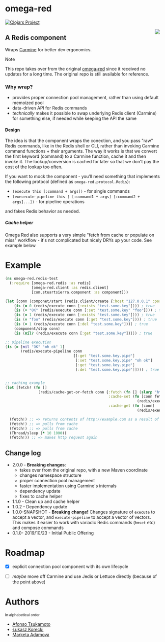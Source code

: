 # omega-red


[![Clojars Project](https://img.shields.io/clojars/v/org.clojars.lukaszkorecki/omega-red.svg)](https://clojars.org/org.clojars.lukaszkorecki/omega-red)


<img  src="https://uncannyxmen.net/sites/default/files/images/characters/omegared/omegared00.jpg" heighth="400px" align=right >

## A Redis component


Wraps [Carmine](https://github.com/ptaoussanis/carmine) for better dev ergonomics.

> [!NOTE]
> This repo takes over from the original [omega-red](https://github.com/nomnom-insights/nomnom.omega-red) since it received no updates for a long time.
> The original repo is still available for reference.

### Why wrap?

- provides proper connection pool management, rather than using default memoized pool
- data-driven API for Redis commands
- *technically* makes it possible to swap underlying Redis client (Carmine) for something else, if needed while keeping the API the same


#### Design

The idea is that the component wraps the conection, and you pass "raw" Redis commands, like in the Redis shell or CLI, rather than invoking Carmine command functions + their arguments. The way it works is that  we convert the first keyword (command) to a Carmine function, cache it and then invoke it. The lookup/conversion is cached for later so that we don't pay the cost of the lookup too often.

If you want to mock the component - you'll need something that implements the following protocol (defined as  `omega-red.protocol.Redis`):

- `(execute this [:command + args])` - for  single commands
- `(exececute-pipeline this [ [:command1 + args] [:command2 + args]...])` - for pipeline operations

and fakes Redis behavior as needed.


##### Cache helper

Omega Red also supports a very simple "fetch from cache or populate on miss" workflow - it's not complicated but nicely DRYs up your code.
See example below


# Example

```clojure
(ns omega-red.redis-test
  (:require [omega-red.redis :as redis]
            [omega-red.client :as redis.client]
            [com.stuartsierra.component :as component]))

(let [conn (componet/start (redis.client/create {:host "127.0.0.1" :port 6379}))]
    (is (= 0 (redis/execute conn [:exists "test.some.key"]))) ; true
    (is (= "OK" (redis/execute conn [:set "test.some.key" "foo"]))) ; true
    (is (= 1 (redis/execute conn [:exists "test.some.key"]))) ; true
    (is (= "foo" (redis/execute conn [:get "test.some.key"]))) ; true
    (is (= 1 (redis/execute conn [:del "test.some.key"]))) ; true
    (component/stop conn)
    (is (nil? (redis/execute conn [:get "test.some.key"])))) ; true

;; pipeline execution
(is (= [nil "OK" "oh ok" 1]
       (redis/execute-pipeline conn
                               [[:get "test.some.key.pipe"]
                                [:set "test.some.key.pipe" "oh ok"]
                                [:get "test.some.key.pipe"]
                                [:del "test.some.key.pipe"]]))) ; true


;; caching example
(let [fetch! (fn []
               (redis/cache-get-or-fetch conn {:fetch (fn [] (slurp "http://example.com"))
                                               :cache-set (fn [conn fetch-res]
                                                            (redis/execute conn [:setex "example" 10 fetch-res]))
                                               :cache-get (fn [conn]
                                                            (redis/exeucte conn [:get "example"]))}))]

  (fetch!) ;; => returns contents of http://example.com as a result of direct call
  (fetch!) ;; => pulls from cache
  (fetch!) ;; => pulls from cache
  (Thread/sleep (* 10 1000))
  (fetch!)) ;; => makes http request again
```




## Change log

- 2.0.0 - **Breaking changes**:
  - takes over from the original repo, with a new Maven coordinate
  - changes namespace structure
  - proper connection pool management
  - faster implementation using Carmine's internals
  - dependency update
  - fixes to cache helper
- 1.1.0 - Clean up and cache helper
- 1.0.2 - Dependency update
- 1.0.0-SNAPSHOT - **Breaking change!** Changes signature of `execute` to accept a vector, and `execute-pipeline` to accept a vector of vectors. This makes it easier to work with variadic Redis commands (`hmset` etc) and compose commands
- 0.1.0- 2019/10/23 - Initial Public Offering

# Roadmap

- [x] explicit connection pool component with its own lifecycle
- [ ] *maybe* move off Carmine and use Jedis or Lettuce directly (because of the point above)


# Authors

<sup>In alphabetical order</sup>

- [Afonso Tsukamoto](https://github.com/AfonsoTsukamoto)
- [Łukasz Korecki](https://github.com/lukaszkorecki)
- [Marketa Adamova](https://github.com/MarketaAdamova)
